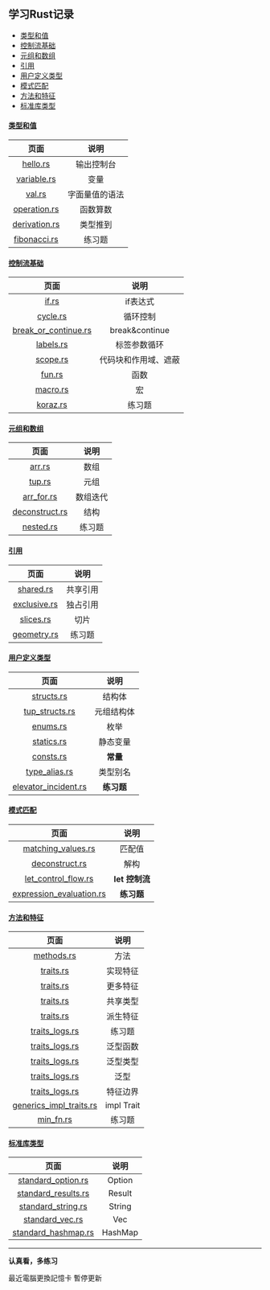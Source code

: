 ## 学习Rust记录

- [类型和值](#类型和值)
- [控制流基础](#控制流基础)
- [元组和数组](#元组和数组)
- [引用](#引用)
- [用户定义类型](#用户定义类型)
- [模式匹配](#模式匹配)
- [方法和特征](#方法和特征)
- [标准库类型](#标准库类型)

#### [类型和值](src/example/type_value)

|                          页面                           |   说明    |
|:-----------------------------------------------------:|:-------:|
|      [hello.rs](src/example/type_value/hello.rs)      |  输出控制台  |
|   [variable.rs](src/example/type_value/variable.rs)   |   变量    |
|        [val.rs](src/example/type_value/val.rs)        | 字面量值的语法 |
|  [operation.rs](src/example/type_value/operation.rs)  |  函数算数   |
| [derivation.rs](src/example/type_value/derivation.rs) |  类型推到   |
|  [fibonacci.rs](src/example/type_value/fibonacci.rs)  |   练习题   |

#### [控制流基础](src/example/control_flow_basics)

|                                      页面                                      |       说明       |
|:----------------------------------------------------------------------------:|:--------------:|
|                [if.rs](src/example/control_flow_basics/if.rs)                |     if表达式      |
|             [cycle.rs](src/example/control_flow_basics/cycle.rs)             |      循环控制      |
| [break_or_continue.rs](src/example/control_flow_basics/break_or_continue.rs) | break&continue |
|            [labels.rs](src/example/control_flow_basics/labels.rs)            |     标签参数循环     |
|             [scope.rs](src/example/control_flow_basics/scope.rs)             |   代码块和作用域、遮蔽   |
|               [fun.rs](src/example/control_flow_basics/fun.rs)               |       函数       |
|             [macro.rs](src/example/control_flow_basics/macro.rs)             |       宏        |
|             [koraz.rs](src/example/control_flow_basics/koraz.rs)             |      练习题       |

#### [元组和数组](src/example/tup_arr)

|                          页面                          |  说明  |
|:----------------------------------------------------:|:----:|
|         [arr.rs](src/example/tup_arr/arr.rs)         |  数组  |
|         [tup.rs](src/example/tup_arr/tup.rs)         |  元组  |
|     [arr_for.rs](src/example/tup_arr/arr_for.rs)     | 数组迭代 |
| [deconstruct.rs](src/example/tup_arr/deconstruct.rs) |  结构  |
|      [nested.rs](src/example/tup_arr/nested.rs)      | 练习题  |

#### [引用](src/example/quote)

|                       页面                       |  说明  |
|:----------------------------------------------:|:----:|
|    [shared.rs](src/example/quote/shared.rs)    | 共享引用 |
| [exclusive.rs](src/example/quote/exclusive.rs) | 独占引用 |
|    [slices.rs](src/example/quote/slices.rs)    |  切片  |
|  [geometry.rs](src/example/quote/geometry.rs)  | 练习题  |

#### [用户定义类型](src/example/customize_type)

|                                   页面                                    |   说明    |
|:-----------------------------------------------------------------------:|:-------:|
|           [structs.rs](src/example/customize_type/structs.rs)           |   结构体   |
|       [tup_structs.rs](src/example/customize_type/tup_structs.rs)       |  元组结构体  |
|             [enums.rs](src/example/customize_type/enums.rs)             |   枚举    |
|           [statics.rs](src/example/customize_type/statics.rs)           |  静态变量   |
|            [consts.rs](src/example/customize_type/consts.rs)            | **常量**  |
|        [type_alias.rs](src/example/customize_type/type_alias.rs)        |  类型别名   |
| [elevator_incident.rs](src/example/customize_type/elevator_incident.rs) | **练习题** |

#### [模式匹配](src/example/pattern_matching)

|                                        页面                                         |     说明      |
|:---------------------------------------------------------------------------------:|:-----------:|
|       [matching_values.rs](src/example/pattern_matching/matching_values.rs)       |     匹配值     |
|        [deconstruct.rs](src/example/pattern_matching/deconstruct_match.rs)        |     解构      |
|      [let_control_flow.rs](src/example/pattern_matching/let_control_flow.rs)      | **let 控制流** |
| [expression_evaluation.rs](src/example/pattern_matching/expression_evaluation.rs) |   **练习题**   |

#### [方法和特征](src/example/method_traits)

|                                      页面                                      |     说明     |
|:----------------------------------------------------------------------------:|:----------:|
|              [methods.rs](src/example/method_traits/methods.rs)              |     方法     |
|               [traits.rs](src/example/method_traits/traits.rs)               |    实现特征    |
|            [traits.rs](src/example/method_traits/more_traits.rs)             |    更多特征    |
|            [traits.rs](src/example/method_traits/shared_types.rs)            |    共享类型    |
|           [traits.rs](src/example/method_traits/derived_traits.rs)           |    派生特征    |
|          [traits_logs.rs](src/example/method_traits/traits_logs.rs)          |    练习题     |
|          [traits_logs.rs](src/example/method_traits/generics_fn.rs)          |    泛型函数    |
|         [traits_logs.rs](src/example/method_traits/generics_type.rs)         |    泛型类型    |
|           [traits_logs.rs](src/example/method_traits/generics.rs)            |     泛型     |
|       [traits_logs.rs](src/example/method_traits/feature_boundary.rs)        |    特征边界    |
| [generics_impl_traits.rs](src/example/method_traits/generics_impl_traits.rs) | impl Trait |
|               [min_fn.rs](src/example/method_traits/min_fn.rs)               |    练习题     |

#### [标准库类型](src/example/standard_type)

|                                  页面                                  |   说明    |
|:--------------------------------------------------------------------:|:-------:|
|  [standard_option.rs](src/example/standard_type/standard_option.rs)  | Option  |
| [standard_results.rs](src/example/standard_type/standard_results.rs) | Result  |
|  [standard_string.rs](src/example/standard_type/standard_string.rs)  | String  |
|     [standard_vec.rs](src/example/standard_type/standard_vec.rs)     |   Vec   |
| [standard_hashmap.rs](src/example/standard_type/standard_hashmap.rs) | HashMap |

----

**认真看，多练习**

最近電腦更換記憶卡 暫停更新